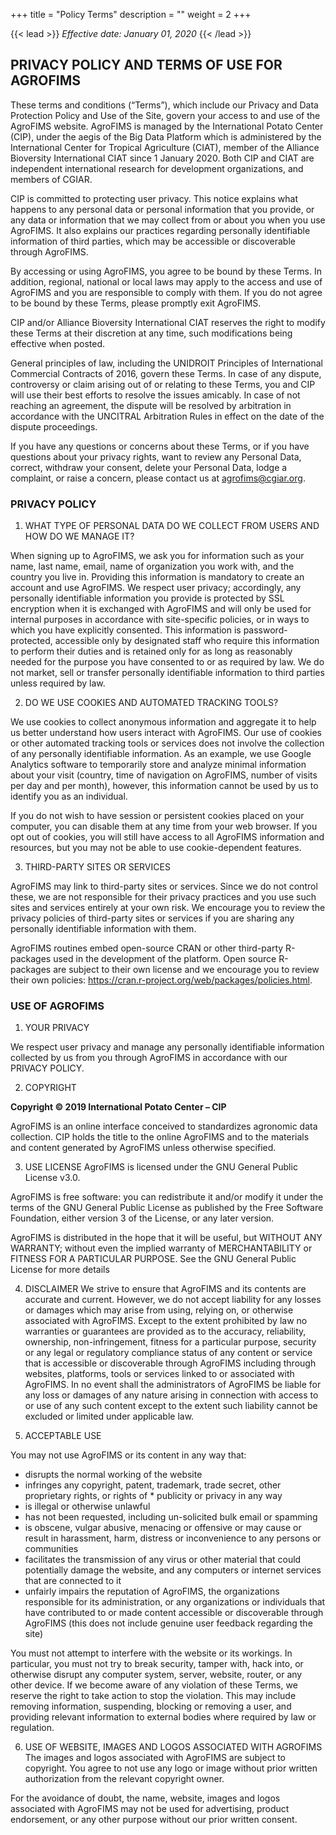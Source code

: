 +++
title = "Policy Terms"
description = ""
weight = 2
+++

{{< lead >}}
*Effective date: January 01, 2020*
{{< /lead >}}


## PRIVACY POLICY AND TERMS OF USE FOR AGROFIMS

These terms and conditions (“Terms”), which include our Privacy and Data Protection Policy and Use of the Site, govern your access to and use of the AgroFIMS website. AgroFIMS is managed by the International Potato Center (CIP), under the aegis of the Big Data Platform which is administered by the International Center for Tropical Agriculture (CIAT), member of the Alliance Bioversity International CIAT since 1 January 2020. Both CIP and CIAT are independent international research for development organizations, and members of CGIAR.

CIP is committed to protecting user privacy. This notice explains what happens to any personal data or personal information that you provide, or any data or information that we may collect from or about you when you use AgroFIMS. It also explains our practices regarding personally identifiable information of third parties, which may be accessible or discoverable through AgroFIMS.

By accessing or using AgroFIMS, you agree to be bound by these Terms. In addition, regional, national or local laws may apply to the access and use of AgroFIMS and you are responsible to comply with them. If you do not agree to be bound by these Terms, please promptly exit AgroFIMS.

CIP and/or Alliance Bioversity International CIAT reserves the right to modify these Terms at their discretion at any time, such modifications being effective when posted.

General principles of law, including the UNIDROIT Principles of International Commercial Contracts of 2016, govern these Terms. In case of any dispute, controversy or claim arising out of or relating to these Terms, you and CIP will use their best efforts to resolve the issues amicably. In case of not reaching an agreement, the dispute will be resolved by arbitration in accordance with the UNCITRAL Arbitration Rules in effect on the date of the dispute proceedings.

If you have any questions or concerns about these Terms, or if you have questions about your privacy rights, want to review any Personal Data, correct, withdraw your consent, delete your Personal Data, lodge a complaint, or raise a concern, please contact us at agrofims@cgiar.org.

### PRIVACY POLICY

1. WHAT TYPE OF PERSONAL DATA DO WE COLLECT FROM USERS AND HOW DO WE MANAGE IT?

When signing up to AgroFIMS, we ask you for information such as your name, last name, email, name of organization you work with, and the country you live in. Providing this information is mandatory to create an account and use AgroFIMS. We respect user privacy; accordingly, any personally identifiable information you provide is protected by SSL encryption when it is exchanged with AgroFIMS and will only be used for internal purposes in accordance with site-specific policies, or in ways to which you have explicitly consented. This information is password-protected, accessible only by designated staff who require this information to perform their duties and is retained only for as long as reasonably needed for the purpose you have consented to or as required by law. We do not market, sell or transfer personally identifiable information to third parties unless required by law.

2. DO WE USE COOKIES AND AUTOMATED TRACKING TOOLS?

We use cookies to collect anonymous information and aggregate it to help us better understand how users interact with AgroFIMS. Our use of cookies or other automated tracking tools or services does not involve the collection of any personally identifiable information. As an example, we use Google Analytics software to temporarily store and analyze minimal information about your visit (country, time of navigation on AgroFIMS, number of visits per day and per month), however, this information cannot be used by us to identify you as an individual.

If you do not wish to have session or persistent cookies placed on your computer, you can disable them at any time from your web browser. If you opt out of cookies, you will still have access to all AgroFIMS information and resources, but you may not be able to use cookie-dependent features.

3. THIRD-PARTY SITES OR SERVICES

AgroFIMS may link to third-party sites or services. Since we do not control these, we are not responsible for their privacy practices and you use such sites and services entirely at your own risk. We encourage you to review the privacy policies of third-party sites or services if you are sharing any personally identifiable information with them.

AgroFIMS routines embed open-source CRAN or other third-party R-packages used in the development of the platform. Open source R-packages are subject to their own license and we encourage you to review their own policies: https://cran.r-project.org/web/packages/policies.html.

### USE OF AGROFIMS

1. YOUR PRIVACY

We respect user privacy and manage any personally identifiable information collected by us from you through AgroFIMS in accordance with our PRIVACY POLICY.

2. COPYRIGHT

**Copyright © 2019 International Potato Center – CIP**

AgroFIMS is an online interface conceived to standardizes agronomic data collection. CIP holds the title to the online AgroFIMS and to the materials and content generated by AgroFIMS unless otherwise specified.

3. USE LICENSE
AgroFIMS is licensed under the GNU General Public License v3.0.

AgroFIMS is free software: you can redistribute it and/or modify it under the terms of the GNU General Public License as published by the Free Software Foundation, either version 3 of the License, or any later version.

AgroFIMS is distributed in the hope that it will be useful, but WITHOUT ANY WARRANTY; without even the implied warranty of MERCHANTABILITY or FITNESS FOR A PARTICULAR PURPOSE. See the GNU General Public License for more details

4. DISCLAIMER
We strive to ensure that AgroFIMS and its contents are accurate and current. However, we do not accept liability for any losses or damages which may arise from using, relying on, or otherwise associated with AgroFIMS. Except to the extent prohibited by law no warranties or guarantees are provided as to the accuracy, reliability, ownership, non-infringement, fitness for a particular purpose, security or any legal or regulatory compliance status of any content or service that is accessible or discoverable through AgroFIMS including through websites, platforms, tools or services linked to or associated with AgroFIMS. In no event shall the administrators of AgroFIMS be liable for any loss or damages of any nature arising in connection with access to or use of any such content except to the extent such liability cannot be excluded or limited under applicable law.

5. ACCEPTABLE USE

You may not use AgroFIMS or its content in any way that:

* disrupts the normal working of the website
* infringes any copyright, patent, trademark, trade secret, other proprietary rights, or rights of * publicity or privacy in any way
* is illegal or otherwise unlawful
* has not been requested, including un-solicited bulk email or spamming
* is obscene, vulgar abusive, menacing or offensive or may cause or result in harassment, harm, distress or inconvenience to any persons or communities
* facilitates the transmission of any virus or other material that could potentially damage the website, and any computers or internet services that are connected to it
* unfairly impairs the reputation of AgroFIMS, the organizations responsible for its administration, or any organizations or individuals that have contributed to or made content accessible or discoverable through AgroFIMS (this does not include genuine user feedback regarding the site)

You must not attempt to interfere with the website or its workings. In particular, you must not try to break security, tamper with, hack into, or otherwise disrupt any computer system, server, website, router, or any other device. If we become aware of any violation of these Terms, we reserve the right to take action to stop the violation. This may include removing information, suspending, blocking or removing a user, and providing relevant information to external bodies where required by law or regulation.

6. USE OF WEBSITE, IMAGES AND LOGOS ASSOCIATED WITH AGROFIMS
The images and logos associated with AgroFIMS are subject to copyright. You agree to not use any logo or image without prior written authorization from the relevant copyright owner.

For the avoidance of doubt, the name, website, images and logos associated with AgroFIMS may not be used for advertising, product endorsement, or any other purpose without our prior written consent.

<!-- ### Page ordering

By default, pages are sorted on the weight assigned to them in their <code>frontmatter</code>. This is set in <code>config.toml</code>, using <code>orderSectionsby = "weight"</code>. Change this to <code>"title"</code> to sort pages alphabetically based on their title instead. Alternatively, do not assign a weight to any pages and it will also sort them alphabetically on their title.


### Table of contents

By default, a table of contents (ToC) is generated for each page in the right side menu. This can be disabled using:

{{< code >}}
toc = false
{{< /code >}}

in the <code>config.toml</code> or the <code>frontmatter</code> (a page's markdown file) for a page-wide or page-specific disabling of the ToC respectively.

### Google Analytics

Enable Google Analytics by adding your GA tracking ID to the <code>config.toml</code> file, at:
{{< code >}}
googleAnalytics = "XX-XXXXXXXXX-X"
{{< /code >}}
Where <code>XX-XXXXXXXXX-X</code> is your tracking ID.


### Read more navigation

In <code>config.toml</code> or a page's <code>frontmatter</code>, set <code>disableReadmoreNav = true</code> to disable the prev/next buttons at the buttom of every page.


### Search

Disable search by setting <code>disableSearch = true</code> in <code>config.toml</code>.  -->